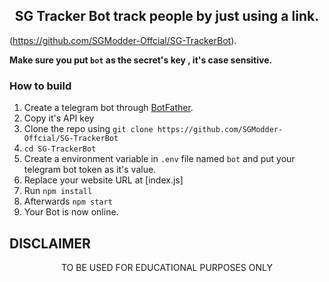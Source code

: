 <h2 align='center'>SG Tracker Bot track people by just using a link.</h2>

<div align="center">

</div>

(https://github.com/SGModder-Offcial/SG-TrackerBot). 

**Make sure you put `bot` as the secret's key , it's case sensitive.**


### How to build
1. Create a telegram bot through [BotFather](https://t.me/BotFather).
1. Copy it's API key
1. Clone the repo using `git clone https://github.com/SGModder-Offcial/SG-TrackerBot`
1. `cd SG-TrackerBot`
1. Create a environment variable in `.env` file named `bot` and put your telegram bot token as it's value.
1. Replace your website URL at [index.js]
1. Run `npm install`
1. Afterwards `npm start`
1. Your Bot is now online.



## DISCLAIMER
<p align="center">
 TO BE USED FOR EDUCATIONAL PURPOSES ONLY

</p>

